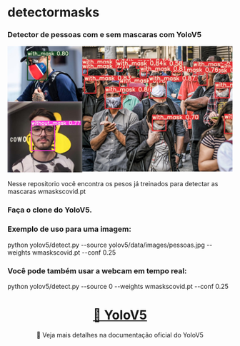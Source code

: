 # detectormasks
<h3> Detector de pessoas com e sem mascaras com YoloV5 </h3>

![plot](./imgreadm.png)

Nesse repositorio você encontra os pesos já treinados para detectar as mascaras wmaskscovid.pt

<h3>Faça o clone do YoloV5.</h3>

<h3>Exemplo de uso para uma imagem: </h3>

<p> python yolov5/detect.py --source yolov5/data/images/pessoas.jpg --weights wmaskscovid.pt --conf 0.25 </p>

<h3> Você pode também usar a webcam em tempo real: </h3>

python yolov5/detect.py --source 0 --weights wmaskscovid.pt --conf 0.25

<h1 align="center">
    <a href="https://github.com/ultralytics/yolov5">🔗 YoloV5</a>
</h1>
<p align="center">🚀 Veja mais detalhes na documentação oficial do YoloV5</p>
